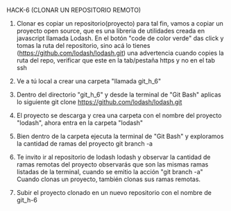 HACK-6 (CLONAR UN REPOSITORIO REMOTO)

1. Clonar es copiar un repositorio(proyecto) para tal fin, vamos a copiar un proyecto open source, que es una libreria de utilidades creada en javascript llamada Lodash. En el botón "code de color verde" das click y tomas la ruta del repositorio, sino acá lo tienes (https://github.com/lodash/lodash.git) una advertencia cuando copies la ruta del repo, verificar que este en la tab/pestaña https y no en el tab ssh

2. Ve a tú local a crear una carpeta "llamada git_h_6"

3. Dentro del directorio "git_h_6" y desde la terminal de "Git Bash" aplicas lo siguiente
git clone https://github.com/lodash/lodash.git

4. El proyecto se descarga y crea una carpeta con el nombre del proyecto "lodash", ahora entra en la carpeta "lodash"

5. Bien dentro de la carpeta ejecuta la terminal de "Git Bash" y exploramos la cantidad de ramas del proyecto
git branch -a

6. Te invito ir al repositorio de lodash lodash y observar la cantidad de ramas remotas del proyecto observarás que son las mismas ramas listadas de la terminal, cuando se emitio la acción "git branch -a" Cuando clonas un proyecto, también clonas sus ramas remotas.

7. Subir el proyecto clonado en un nuevo repositorio con el nombre de git_h-6